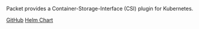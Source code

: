 <!-- <meta>
{
    "title":"Container Storage Interface",
    "description":"K8s Container Storage Interface",
    "author":"Mo Lawler",
    "github":"usrdev",
    "date": "2019/12/18",
    "tag":["Devops", "Integrations"]
}
</meta> -->

Packet provides a Container-Storage-Interface (CSI) plugin for Kubernetes.

[GitHub](https://github.com/packethost/csi-packet)
[Helm Chart](https://github.com/packet-labs/helm-charts)
